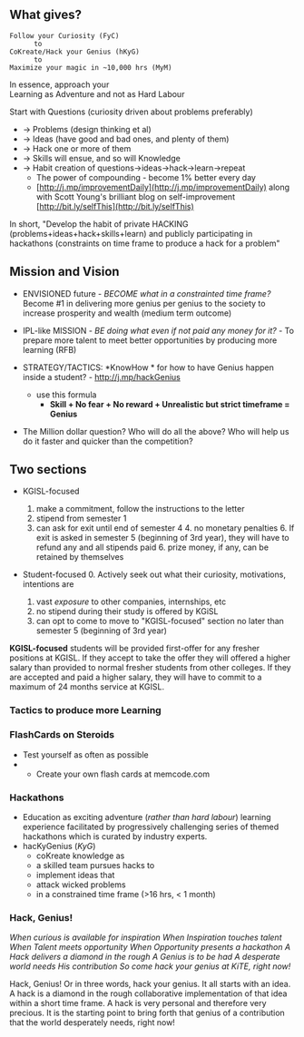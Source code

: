 <!-- title: Successful learner  -->

## What gives?

```
Follow your Curiosity (FyC)
      to 
CoKreate/Hack your Genius (hKyG)
      to 
Maximize your magic in ~10,000 hrs (MyM)

```

In essence, approach your   
Learning as Adventure and not as Hard Labour

Start with Questions (curiosity driven about problems preferably)
 - -> Problems  (design thinking et al) 
 -  -> Ideas (have good and bad ones, and plenty of them)
 -  -> Hack one or more of them 
 -  -> Skills will ensue, and so will Knowledge
 -  -> Habit creation of questions->ideas->hack->learn->repeat
	 - The power of compounding - become 1% better every day
	 - [http://j.mp/improvementDaily](http://j.mp/improvementDaily) along with Scott Young's brilliant blog on self-improvement [http://bit.ly/selfThis](http://bit.ly/selfThis) 

In short, "Develop the habit of private HACKING (problems+ideas+hack+skills+learn) and publicly participating in hackathons (constraints on time frame to produce a hack for a problem"


## Mission and Vision

- ENVISIONED future - *BECOME what in a constrainted time frame?* Become #1 in delivering more genius per genius to the society to increase prosperity and wealth (medium term outcome)
- IPL-like MISSION - *BE doing what even if not paid any money for it?* - To prepare more talent to meet better opportunities by producing more learning (RFB) 

- STRATEGY/TACTICS: *KnowHow * for how to have Genius happen inside a student? - http://j.mp/hackGenius
  - use this formula 
    - **Skill + No fear + No reward + Unrealistic but strict timeframe = Genius**

- The Million dollar question? Who will do all the above? Who will help us do it faster and quicker than the competition? 


## Two sections
 - KGISL-focused 
	1. make a commitment, follow the instructions to the letter
	2. stipend from semester 1 
	3. can ask for exit until end of semester 4 
		4. no monetary penalties
		6. If exit is asked in semester 5 (beginning of 3rd year), they will have to refund any and all stipends paid
			6. prize money, if any, can be retained by themselves

- Student-focused 
    0. Actively seek out what their curiosity, motivations, intentions are 
	1. vast _exposure_ to other companies, internships, etc 
	4. no stipend during their study is offered by KGiSL
	5. can opt to come to move to "KGISL-focused" section no later than semester 5 (beginning of 3rd year)

**KGISL-focused** students will be provided first-offer for any fresher positions at KGISL. If they accept to take the offer they will offered a higher salary than provided to normal fresher students from other colleges. If they are accepted and paid a higher salary, they will have to commit to a maximum of 24 months service at KGISL. 


### Tactics to produce more Learning 

### FlashCards on Steroids 

- Test yourself as often as possible 
- - Create your own flash cards at memcode.com 

 ### Hackathons
 - Education as exciting adventure (_rather than hard labour_) learning experience facilitated by progressively challenging series of themed hackathons which is curated by industry experts. 
  - hacKyGenius (*KyG*)
    - coKreate knowledge as   
    - a skilled team pursues hacks to   
    - implement ideas that   
    - attack wicked problems   
    - in a constrained time frame (>16 hrs, < 1 month) 

### Hack, Genius!
_When curious is available for inspiration
When Inspiration touches talent
When Talent meets opportunity
When Opportunity presents a hackathon
A Hack delivers a diamond in the rough
A Genius is to be had
A desperate world needs His contribution
So come hack your genius at KiTE, right now!_ 

 Hack, Genius! Or in three words, hack your genius. It all starts with an idea. A hack is a diamond in the rough collaborative implementation of that idea within a short time frame. A hack is very personal and therefore very precious. It is the starting point to bring forth that genius of a contribution that the world desperately needs, right now!


 



 


